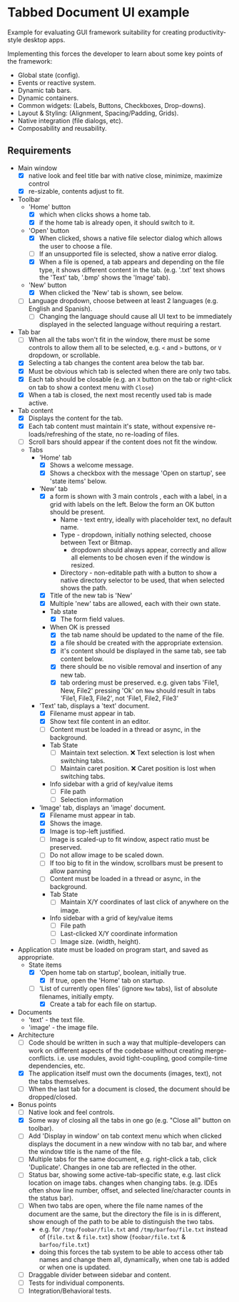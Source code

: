 # Tabbed Document UI example

Example for evaluating GUI framework suitability for creating productivity-style desktop apps.

Implementing this forces the developer to learn about some key points of the framework:
* Global state (config).
* Events or reactive system.
* Dynamic tab bars.
* Dynamic containers.
* Common widgets: (Labels, Buttons, Checkboxes, Drop-downs).
* Layout & Styling: (Alignment, Spacing/Padding, Grids).
* Native integration (file dialogs, etc).
* Composability and reusability.

## Requirements

- Main window
    - [x] native look and feel title bar with native close, minimize, maximize control
    - [x] re-sizable, contents adjust to fit.
- Toolbar
    - 'Home' button
        - [x] which when clicks shows a home tab.
        - [x] if the home tab is already open, it should switch to it.
	- 'Open' button
	    - [x] When clicked, shows a native file selector dialog which allows the user to choose a file.
        - [ ] If an unsupported file is selected, show a native error dialog.
        - [x] When a file is opened, a tab appears and depending on the file type, it shows different content in the tab. (e.g. '.txt' text shows the 'Text' tab, '.bmp' shows the 'Image' tab).
	- 'New' button
	    - [x] When clicked the 'New' tab is shown, see below.
	- [ ] Language dropdown, choose between at least 2 languages (e.g. English and Spanish).
        - [ ] Changing the language should cause all UI text to be immediately displayed in the selected language without requiring a restart. 
- Tab bar
	- [ ] When all the tabs won't fit in the window, there must be some controls to allow them all to be selected, e.g. `<` and `>` buttons, or `V` dropdown, or scrollable.
	- [x] Selecting a tab changes the content area below the tab bar.
	- [x] Must be obvious which tab is selected when there are only two tabs.
	- [x] Each tab should be closable (e.g. an `X` button on the tab or right-click on tab to show a context menu with `Close`)
	- [x] When a tab is closed, the next most recently used tab is made active.
- Tab content
	- [x] Displays the content for the tab.
	- [x] Each tab content must maintain it's state, without expensive re-loads/refreshing of the state, no re-loading of files.
    - [ ] Scroll bars should appear if the content does not fit the window.
	- Tabs
		- 'Home' tab
			- [x] Shows a welcome message.
			- [x] Shows a checkbox with the message 'Open on startup', see 'state items' below.
		- 'New' tab
			- [x] a form is shown with 3 main controls , each with a label, in a grid with labels on the left. Below the form an OK button should be present.
				- Name - text entry, ideally with placeholder text, no default name.
				- Type - dropdown, initially nothing selected, choose between Text or Bitmap.
					- dropdown should always appear, correctly and allow all elements to be chosen even if the window is resized.
				- Directory - non-editable path with a button to show a native directory selector to be used, that when selected shows the path.
			- [x] Title of the new tab is 'New'
			- [x] Multiple 'new' tabs are allowed, each with their own state.
            - Tab state
			    - [x] The form field values.
			- When OK is pressed
				- [x] the tab name should be updated to the name of the file.
				- [x] a file should be created with the appropriate extension.
				- [x] it's content should be displayed in the same tab, see tab content below.
				- [x] there should be no visible removal and insertion of any new tab.
				- [x] tab ordering must be preserved.  e.g. given tabs 'File1, New, File2' pressing 'Ok' on `New` should result in tabs 'File1, File3, File2', not 'File1, File2, File3'
		- 'Text' tab, displays a 'text' document.
			- [x] Filename must appear in tab.
			- [x] Show text file content in an editor.
			- [ ] Content must be loaded in a thread or async, in the background.
			- Tab State
				- [ ] Maintain text selection. ❌ Text selection is lost when switching tabs.
				- [ ] Maintain caret position. ❌ Caret position is lost when switching tabs.
			- Info sidebar with a grid of key/value items
				- [ ] File path
				- [ ] Selection information
		- 'Image' tab, displays an 'image' document.
			- [x] Filename must appear in tab.
			- [x] Shows the image.
            - [x] Image is top-left justified.
            - [ ] Image is scaled-up to fit window, aspect ratio must be preserved.
            - [ ] Do not allow image to be scaled down.
			- [ ] If too big to fit in the window, scrollbars must be present to allow panning
			- [ ] Content must be loaded in a thread or async, in the background.
			- Tab State
				- [ ] Maintain X/Y coordinates of last click of anywhere on the image.
			- Info sidebar with a grid of key/value items
				- [ ] File path
				- [ ] Last-clicked X/Y coordinate information
                - [ ] Image size. (width, height).
- Application state must be loaded on program start, and saved as appropriate.
	- State items
		- [x] 'Open home tab on startup', boolean, initially true.
			- [x] If true, open the 'Home' tab on startup.
		- [ ] 'List of currently open files' (ignore `New` tabs), list of absolute filenames, initially empty.
			- [x] Create a tab for each file on startup.
- Documents
  - 'text' - the text file.
  - 'image' - the image file. 
- Architecture
    - [ ] Code should be written in such a way that multiple-developers can work on different aspects of the codebase without creating merge-conflicts. i.e. use modules, avoid tight-coupling, good compile-time dependencies, etc.
    - [x] The application itself must own the documents (images, text), not the tabs themselves.
    - [ ] When the last tab for a document is closed, the document should be dropped/closed.
- Bonus points
	- [ ] Native look and feel controls.
	- [x] Some way of closing all the tabs in one go (e.g. "Close all" button on toolbar).
    - [ ] Add 'Display in window' on tab context menu which when clicked displays the document in a new window with no tab bar, and where the window title is the name of the file.
	- [ ] Multiple tabs for the same document, e.g. right-click a tab, click 'Duplicate'.  Changes in one tab are reflected in the other.
	- [ ] Status bar, showing some active-tab-specific state, e.g. last click location on image tabs. changes when changing tabs. (e.g. IDEs often show line number, offset, and selected line/character counts in the status bar).
	- [ ] When two tabs are open, where the file name names of the document are the same, but the directory the file is in is different, show enough of the path to be able to distinguish the two tabs.
		- e.g. for `/tmp/foobar/file.txt` and `/tmp/barfoo/file.txt` instead of (`file.txt` & `file.txt`) show (`foobar/file.txt` & `barfoo/file.txt`)
		- doing this forces the tab system to be able to access other tab names and change them all, dynamically, when one tab is added or when one is updated.
	- [ ] Draggable divider between sidebar and content.
    - [ ] Tests for individual components.
    - [ ] Integration/Behavioral tests.
